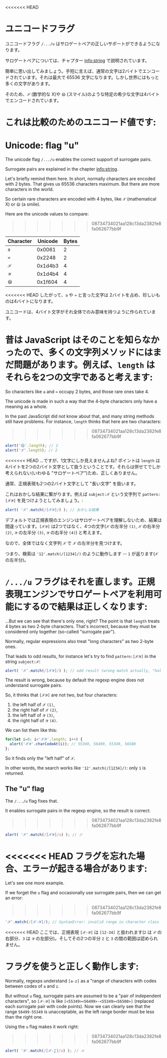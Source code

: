 
<<<<<<< HEAD
# ユニコードフラグ

ユニコードフラグ `/.../u` はサロゲートペアの正しいサポートができるようになります。

サロゲートペアについては、チャプター <info:string> で説明されています。

簡単に思い出してみましょう。手短に言えば、通常の文字は2バイトでエンコードされています。それは最大で 65536 文字になります。しかし世界にはもっと多くの文字があります。

そのため、`𝒳` (数学的な X)や `😄` (スマイル)のような特定の希少な文字は4バイトでエンコードされています。

これは比較のためのユニコード値です:
=======
# Unicode: flag "u"

The unicode flag `/.../u` enables the correct support of surrogate pairs.

Surrogate pairs are explained in the chapter <info:string>.

Let's briefly remind them here. In short, normally characters are encoded with 2 bytes. That gives us 65536 characters maximum. But there are more characters in the world.

So certain rare characters are encoded with 4 bytes, like `𝒳` (mathematical X) or `😄` (a smile).

Here are the unicode values to compare:
>>>>>>> 08734734021aa128c13da2382fe8fa062677bb9f

| Character  | Unicode | Bytes  |
|------------|---------|--------|
| `a` | 0x0061 |  2 |
| `≈` | 0x2248 |  2 |
|`𝒳`| 0x1d4b3 | 4 |
|`𝒴`| 0x1d4b4 | 4 |
|`😄`| 0x1f604 | 4 |

<<<<<<< HEAD
したがって、`a` や `≈` と言った文字は 2バイトを占め、珍しいものは4バイトになります。

ユニコードは、4バイト文字がそれ全体でのみ意味を持つように作られています。

昔は JavaScript はそのことを知らなかったので、多くの文字列メソッドにはまだ問題があります。例えば、`length` はそれらを2つの文字であると考えます:
=======
So characters like `a` and `≈` occupy 2 bytes, and those rare ones take 4.

The unicode is made in such a way that the 4-byte characters only have a meaning as a whole.

In the past JavaScript did not know about that, and many string methods still have problems. For instance, `length` thinks that here are two characters:
>>>>>>> 08734734021aa128c13da2382fe8fa062677bb9f

```js run
alert('😄'.length); // 2
alert('𝒳'.length); // 2
```

<<<<<<< HEAD
...ですが、1文字にしか見えませんよね? ポイントは `length` は4バイトを2つの2バイト文字として扱うということです。それらは併せてでしか考えられない(いわゆる "サロゲートペア")ため、正しくありません。

通常、正規表現も2つの2バイト文字として "長い文字" を扱います。

これはおかしな結果に繋がります。例えば `subject:𝒳` という文字列で `pattern:[𝒳𝒴]` を見つけようとしてみましょう。:

```js run
alert( '𝒳'.match(/[𝒳𝒴]/) ); // おかしな結果
```

デフォルトでは正規表現のエンジンはサロゲートペアを理解しないため、結果は間違っています。`[𝒳𝒴]` は2つではなく、4つの文字(`𝒳` の左半分 `(1)`, `𝒳` の右半分 `(2)`, `𝒴` の左半分 `(3)`, `𝒴` の右半分 `(4)`) と考えます。

なので、全体ではなく文字列 `𝒳` で `𝒳` の左半分を見つけます。

つまり、検索は `'12'.match(/[1234]/)` のように動作します -- `1` が返ります(`𝒳` の左半分)。

`/.../u` フラグはそれを直します。正規表現エンジンでサロゲートペアを利用可能にするので結果は正しくなります:
=======
...But we can see that there's only one, right? The point is that `length` treats 4 bytes as two 2-byte characters. That's incorrect, because they must be considered only together (so-called "surrogate pair").

Normally, regular expressions also treat "long characters" as two 2-byte ones.

That leads to odd results, for instance let's try to find `pattern:[𝒳𝒴]` in the string `subject:𝒳`:

```js run
alert( '𝒳'.match(/[𝒳𝒴]/) ); // odd result (wrong match actually, "half-character")
```

The result is wrong, because by default the regexp engine does not understand surrogate pairs.

So, it thinks that `[𝒳𝒴]` are not two, but four characters:
1. the left half of `𝒳` `(1)`,
2. the right half of `𝒳` `(2)`,
3. the left half of `𝒴` `(3)`,
4. the right half of `𝒴` `(4)`.

We can list them like this:

```js run
for(let i=0; i<'𝒳𝒴'.length; i++) {
  alert('𝒳𝒴'.charCodeAt(i)); // 55349, 56499, 55349, 56500
};
```

So it finds only the "left half" of `𝒳`.

In other words, the search works like `'12'.match(/[1234]/)`: only `1` is returned.

## The "u" flag

The `/.../u` flag fixes that.

It enables surrogate pairs in the regexp engine, so the result is correct:
>>>>>>> 08734734021aa128c13da2382fe8fa062677bb9f

```js run
alert( '𝒳'.match(/[𝒳𝒴]/u) ); // 𝒳
```

<<<<<<< HEAD
フラグを忘れた場合、エラーが起きる場合があります:
=======
Let's see one more example.

If we forget the `u` flag and occasionally use surrogate pairs, then we can get an error:
>>>>>>> 08734734021aa128c13da2382fe8fa062677bb9f

```js run
'𝒳'.match(/[𝒳-𝒴]/); // SyntaxError: invalid range in character class
```

<<<<<<< HEAD
ここでは、正規表現 `[𝒳-𝒴]` は `[12-34]` と扱われます(`2` は `𝒳` の右部分、`3` は `𝒴` の左部分)。そしてその2つの半分 `2` と `3` の間の範囲は認められません。

フラグを使うと正しく動作します:
=======
Normally, regexps understand `[a-z]` as a "range of characters with codes between codes of `a` and `z`.

But without `u` flag, surrogate pairs are assumed to be a "pair of independent characters", so `[𝒳-𝒴]` is like `[<55349><56499>-<55349><56500>]` (replaced each surrogate pair with code points). Now we can clearly see that the range `56499-55349` is unacceptable, as the left range border must be less than the right one.

Using the `u` flag makes it work right:
>>>>>>> 08734734021aa128c13da2382fe8fa062677bb9f

```js run
alert( '𝒴'.match(/[𝒳-𝒵]/u) ); // 𝒴
```

